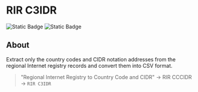 # RIR C3IDR

![Static Badge](https://img.shields.io/badge/-C%2B%2B-gray?style=for-the-badge&logo=C%2B%2B)
![Static Badge](https://img.shields.io/badge/-Python-gray?style=for-the-badge&logo=Python)

## About

Extract only the country codes and CIDR notation addresses from the regional Internet registry records and convert them into CSV format.

> "Regional Internet Registry to Country Code and CIDR" -> RIR CCCIDR -> `RIR C3IDR`
